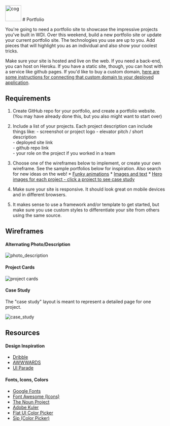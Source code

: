 
<img src="https://cloud.githubusercontent.com/assets/6520345/23081189/8962462e-f508-11e6-88f1-4a3fa2ddca99.png" alt="cog" width= "50px"/>
# Portfolio

You're going to need a portfolio site to showcase the impressive projects you've built in WDI. Over this weekend, build a new portfolio site or update your current portfolio site.  The technologies you use are up to you. Add pieces that will highlight you as an individual and also show your coolest tricks.

Make sure your site is hosted and live on the web.  If you need a back-end, you can host on Heroku.  If you have a static site, though, you can host with a service like github pages. If you'd like to buy a custom domain, [here are some instructions for connecting that custom domain to your deployed application](https://github.com/sf-wdi-34/schedule/blob/master/how-to/add-custom-domain.md).

## Requirements

  1. Create GitHub repo for your portfolio, and create a portfolio website. (You may have already done this, but you also might want to start over)

  2. Include a list of your projects.  Each project description can include things like:
    - screenshot or project logo
    - elevator pitch / short description  
    - deployed site link  
    - github repo link    
    - your role on the project if you worked in a team  

  3. Choose one of the wireframes below to implement, or create your own wireframe. See the sample portfolios below for inspiration. Also search for new ideas on the web!
    * [Funky animations](http://www.randallleung.com)
    * [Images and text](http://www.nicolastarier.com)
    * [Hero images for each project - click a project to see case study](http://haraldurthorleifsson.com/)

  4. Make sure your site is responsive. It should look great on mobile devices and in different browsers.

  5. It makes sense to use a framework and/or template to get started, but make sure you use custom styles to differentiate your site from others using the same source.

## Wireframes

#### Alternating Photo/Description

  ![photo_description](https://raw.githubusercontent.com/SF-WDI-LABS/shared_modules/master/homework/27/week-10/wireframes/photo_description.png)

#### Project Cards


  ![project cards](https://raw.githubusercontent.com/SF-WDI-LABS/shared_modules/master/homework/27/week-10/wireframes/project_cards.png)

#### Case Study
  The "case study" layout is meant to represent a detailed page for one project.

  ![case_study](https://raw.githubusercontent.com/SF-WDI-LABS/shared_modules/master/homework/27/week-10/wireframes/case_study.png)

## Resources
#### Design Inspiration
  * [Dribble](https://dribbble.com)
  * [AWWWARDS](http://www.awwwards.com/websites/portfolio)
  * [UI Parade](http://www.uiparade.com)

#### Fonts, Icons, Colors
  * [Google Fonts](https://www.google.com/fonts)
  * [Font Awesome (Icons)](http://fortawesome.github.io/Font-Awesome/icons)
  * [The Noun Project](https://thenounproject.com)
  * [Adobe Kuler](https://color.adobe.com/explore/newest)
  * [Flat UI Color Picker](http://www.flatuicolorpicker.com)
  * [Sip (Color Picker)](https://itunes.apple.com/us/app/sip/id507257563)
